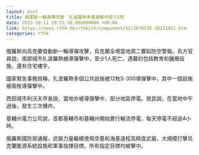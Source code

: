 ```yaml
---
layout: post
title: 俄軍新一輪導彈攻擊　扎波羅熱多處被擊中至少1死
date: 2022-10-11 19:51:38.000000000 +08:00
link: https://news.rthk.hk/rthk/ch/component/k2/1670535-20221011.htm
categories: rthk
---
```


俄羅斯向烏克蘭發動新一輪導彈攻擊，烏克蘭全境當地周二響起防空警報。烏方官員說，南部城市扎波羅熱被導彈擊中，至少1人死亡。遇襲的包括教育和醫療設施，還有住宅樓宇。

國家緊急事務局稱，扎波羅熱多個公共設施被12枚S-300導彈擊中，其中一個設施被兩枚導彈擊中。

西部城市利沃夫市長說，當地亦被導彈擊中，部分地區停電。居民說，在當地中午過後，發生三次爆炸。

基輔州電力公司說，首都基輔市和基輔州開始實行輪流停電，每天停電不超過4小時。

俄羅斯國防部通報，武裝力量繼續使用空基和海基遠程高精度武器，大規模打擊烏克蘭能源系統設施和軍事指揮目標。所有指定目標均被擊中。
